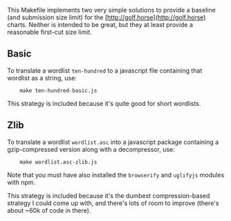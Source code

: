 This Makefile implements two very simple solutions to provide a baseline (and submission size limit) for the [http://golf.horse](http://golf.horse) charts.
Neither is intended to be great, but they at least provide a reasonable first-cut size limit.

## Basic

To translate a wordlist ```ten-hundred``` to a javascript file containing that wordlist as a string, use:
```
	make ten-hundred-basic.js
```

This strategy is included because it's quite good for short wordlists.

## Zlib

To translate a wordlist ```wordlist.asc``` into a javascript package containing a gzip-compressed version along with a decompressor, use:
```
	make wordlist.asc-zlib.js
```

Note that you must have also installed the ```browserify``` and ```uglifyjs``` modules with npm.

This strategy is included because it's the dumbest compression-based strategy I could come up with, and there's lots of room to improve (there's about ~60k of code in there).
